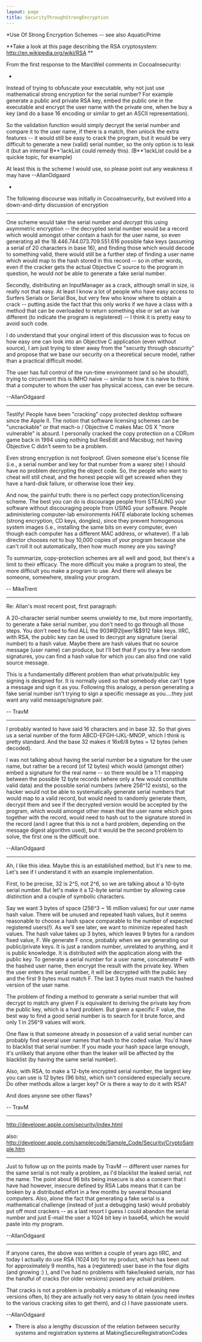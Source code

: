 ```yaml
---
layout: page
title: SecurityThroughStrongEncryption
---
```




*Use Of Strong Encryption Schemes -- see also AquaticPrime

**Take a look at this page describing the RSA cryptosystem: http://en.wikipedia.org/wiki/RSA **

From the first response to the MarcWeil comments in CocoaInsecurity:

*
Instead of trying to obfuscate your executable, why not just use mathematical strong encryption for the serial number? For example generate a public and private RSA key, embed the public one in the executable and encrypt the user name with the private one, when he buy a key (and do a base 16 encoding or similar to get an ASCII representation).

So the validation function would simply decrypt the serial number and compare it to the user name, if there is a match, then unlock the extra features -- it would still be easy to crack the program, but it would be very difficult to generate a new (valid) serial number, so the only option is to leak it (but an internal B**'lackList could remedy this).
 (B**'lackList could be a quickie topic, for example)

At least this is the scheme I would use, so please point out any weakness it may have --AllanOdgaard

*

The following discourse was initially in CocoaInsecurity, but evolved into a down-and-dirty discussion of encryption

----

One scheme would take the serial number and *decrypt* this using asymmetric encryption -- the decrypted serial number would be a record which would amongst other contain a hash for the user name, so even generating all the 18.446.744.073.709.551.616 possible fake keys (assuming a serial of 20 characters in base 16), and finding those which would decode to something valid, there would still be a further step of finding a user name which would map to the hash stored in this record -- so in other words, even if the cracker gets the actual Objective C source to the program in question, he would *not* be able to generate a fake serial number.

Secondly, distributing an InputManager as a crack, although small in size, is really not that easy. At least I know a lot of people who have easy access to Surfers Serials or Serial Box, but very few who know where to obtain a crack -- putting aside the fact that this only works if we have a class with a method that can be overloaded to return something else or set an ivar different (to indicate the program is registered) -- I think it is pretty easy to avoid such code.

I do understand that your original intent of this discussion was to focus on how easy one can look into an Objective C application (even without source), I am just trying to steer away from the "security through obscurity" and propose that we base our security on a theoretical secure model, rather than a practical difficult model.

The user has full control of the run-time environment (and so he should!), trying to circumvent this is IMHO naive -- similar to how it is naive to think that a computer to whom the user has physical access, can ever be secure.

--AllanOdgaard

----

Testify! People have been "cracking" copy protected desktop software since the Apple II. The notion that software licensing schemes can be "uncrackable" or that mach-o / Objective C makes Mac OS X "more vulnerable" is absurd. I personally cracked the copy protection on a CDRom game back in 1994 using nothing but ResEdit and Macsbug; not having Objective C didn't seem to be a problem. 

Even strong encryption is not foolproof. Given someone else's license file (i.e., a serial number and key for that number from a warez site) I should have no problem decrypting the object code. So, the people who want to cheat will still cheat, and the honest people will get screwed when they have a hard-disk failure, or otherwise lose their key. 

And now, the painful truth: there is no perfect copy protection/licensing scheme. The best you can do is discourage people from STEALING your software without discouraging people from USING your software. People administering computer-lab environments *HATE* elaborate locking schemes (strong encryption, CD keys, dongles), since they prevent homogenous system images (i.e., installing the same bits on every computer, even though each computer has a different MAC address, or whatever). If a lab director chooses not to buy 10,000 copies of your program because she can't roll it out automatically, then how much money are you saving? 

To summarize, copy-protection schemes are all well and good, but there's a limit to their efficacy. The more difficult you make a program to steal, the more difficult you make a program to use. And there will always be someone, somewhere, stealing your program.

-- MikeTrent

----

Re: Allan's most recent post, first paragraph:

A 20-character serial number seems unwieldy to me, but more importantly, to generate a fake serial number, you don't need to go through all those steps. You don't need to find ALL the 903#@2ljwer1&$912 fake keys. IIRC, with RSA, the public key can be used to decrypt any signature (serial number) to a hash value. Maybe there are hash values that no source message (user name) can produce, but I'll bet that if you try a few random signatures, you can find a hash value for which you can also find one valid source message.

This is a fundamentally different problem than what private/public key signing is designed for. It is normally used so that somebody else can't type a message and sign it as you. Following this analogy, a person generating a fake serial number isn't trying to sign a specific message as you....they just want any valid message/signature pair.

-- TravM

----

I probably wanted to have said 16 characters and in base 32. So that gives us a serial number of the form ABCD-EFGH-IJKL-MNOP, which I think is pretty standard. And the base 32 makes it 16x6/8 bytes = 12 bytes (when decoded).

I was not talking about having the serial number be a signature for the user name, but rather be a record (of 12 bytes) which would (amongst other) embed a signature for the real name -- so there would be a 1:1 mapping between the possible 12 byte records (where only a few would constitute valid data) and the possible serial numbers (where 256^12 exists), so the hacker would not be able to systematically generate serial numbers that would map to a valid record, but would need to randomly generate them, decrypt them and see if the decrypted version would be accepted by the program, which would amongst other mean that the user name which goes together with the record, would need to hash out to the signature stored in the record (and I agree that this is not a hard problem, depending on the message digest algorithm used), but it would be the second problem to solve, the first one is the difficult one.

--AllanOdgaard

----

Ah, I like this idea. Maybe this is an established method, but it's new to me. Let's see if I understand it with an example implementation.

First, to be precise, 32 is 2^5, not 2^6, so we are talking about a 10-byte serial number. But let's make it a 12-byte serial number by allowing case distinction and a couple of symbolic characters.

Say we want 3 bytes of space (256^3 ~ 16 million values) for our user name hash value. There will be unused and repeated hash values, but it seems reasonable to choose a hash space comparable to the number of expected registered users(!). As we'll see later, we want to minimize repeated hash values. The hash value takes up 3 bytes, which leaves 9 bytes for a random fixed value, F. We generate F once, probably when we are generating our public/private keys. It is just a random number, unrelated to anything, and it is public knowledge. It is distributed with the application along with the public key. To generate a serial number for a user name, concatenate F with the hashed user name, then encrypt the result with the private key. When the user enters the serial number, it will be decrypted with the public key and the first 9 bytes must match F. The last 3 bytes must match the hashed version of the user name.

The problem of finding a method to generate a serial number that will decrypt to match any given F is equivalent to deriving the private key from the public key, which is a hard problem. But given a specific F value, the best way to find a good serial number is to search for it brute force, and only 1 in 256^9 values will work.

One flaw is that someone already in possesion of a valid serial number can probably find several user names that hash to the coded value. You'd have to blacklist that serial number. If you made your hash space large enough, it's unlikely that anyone other than the leaker will be affected by the blacklist (by having the same serial number).

Also, with RSA, to make a 12-byte encrypted serial number, the largest key you can use is 12 bytes (96 bits), which isn't considered especially secure. Do other methods allow a larger key? Or is there a way to do it with RSA?

And does anyone see other flaws?

-- TravM

----

http://developer.apple.com/security/index.html

also: http://developer.apple.com/samplecode/Sample_Code/Security/CryptoSample.htm

----

Just to follow up on the points made by TravM -- different user names for the same serial is not really a problem, as I'd blacklist the leaked serial, not the name. The point about 96 bits being insecure is also a concern that I have had however, insecure defined by RSA Labs means that it can be broken by a distributed effort in a few months by several thousand computers. Also, alone the fact that generating a fake serial is a mathematical challenge (instead of just a debugging task) would probably put off most crackers --  as a last resort I guess I could abandon the serial number and just E-mail the user a 1024 bit key in base64, which he would paste into my program.

--AllanOdgaard

----

If anyone cares, the above was written a couple of years ago IIRC, and today I actually do use RSA (1024 bit) for my product, which has been out for approximately 9 months, has a (registered) user base in the four digits (and growing :) ), and I've had no problems with fake/leaked serials, nor has the handful of cracks (for older versions) posed any actual problem.

That cracks is not a problem is probably a mixture of a) releasing new versions often, b) they are actually not very easy to obtain (you need invites to the various cracking sites to get them), and c) I have passionate users.

--AllanOdgaard

* There is also a lengthy discussion of the relation between security systems and registration systems at MakingSecureRegistrationCodes

